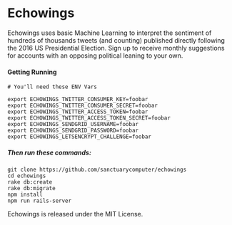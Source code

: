 # Echowings

Echowings uses basic Machine Learning to interpret the sentiment of hundreds of thousands tweets (and counting) published directly following the 2016 US Presidential Election. Sign up to receive monthly suggestions for accounts with an opposing political leaning to your own.

#### Getting Running
```
# You'll need these ENV Vars

export ECHOWINGS_TWITTER_CONSUMER_KEY=foobar
export ECHOWINGS_TWITTER_CONSUMER_SECRET=foobar
export ECHOWINGS_TWITTER_ACCESS_TOKEN=foobar
export ECHOWINGS_TWITTER_ACCESS_TOKEN_SECRET=foobar
export ECHOWINGS_SENDGRID_USERNAME=foobar
export ECHOWINGS_SENDGRID_PASSWORD=foobar
export ECHOWINGS_LETSENCRYPT_CHALLENGE=foobar
```

##### Then run these commands:
```
git clone https://github.com/sanctuarycomputer/echowings
cd echowings
rake db:create
rake db:migrate
npm install
npm run rails-server
```

Echowings is released under the MIT License.
